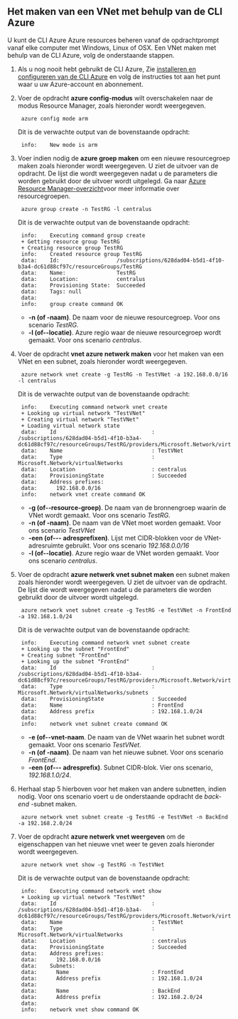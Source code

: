 ## <a name="how-to-create-a-vnet-using-the-azure-cli"></a>Het maken van een VNet met behulp van de CLI Azure

U kunt de CLI Azure Azure resources beheren vanaf de opdrachtprompt vanaf elke computer met Windows, Linux of OSX. Een VNet maken met behulp van de CLI Azure, volg de onderstaande stappen.

1. Als u nog nooit hebt gebruikt de CLI Azure, Zie [installeren en configureren van de CLI Azure](../articles/xplat-cli-install.md) en volg de instructies tot aan het punt waar u uw Azure-account en abonnement.
2. Voer de opdracht **azure config-modus** wilt overschakelen naar de modus Resource Manager, zoals hieronder wordt weergegeven.

        azure config mode arm

    Dit is de verwachte output van de bovenstaande opdracht:

        info:    New mode is arm

3. Voer indien nodig de **azure groep maken** om een nieuwe resourcegroep maken zoals hieronder wordt weergegeven. U ziet de uitvoer van de opdracht. De lijst die wordt weergegeven nadat u de parameters die worden gebruikt door de uitvoer wordt uitgelegd. Ga naar [Azure Resource Manager-overzicht](../articles/virtual-network/resource-group-overview.md#resource-groups)voor meer informatie over resourcegroepen.

        azure group create -n TestRG -l centralus

    Dit is de verwachte output van de bovenstaande opdracht:

        info:    Executing command group create
        + Getting resource group TestRG
        + Creating resource group TestRG
        info:    Created resource group TestRG
        data:    Id:                  /subscriptions/628dad04-b5d1-4f10-b3a4-dc61d88cf97c/resourceGroups/TestRG
        data:    Name:                TestRG
        data:    Location:            centralus
        data:    Provisioning State:  Succeeded
        data:    Tags: null
        data:
        info:    group create command OK

    - **-n (of -naam)**. De naam voor de nieuwe resourcegroep. Voor ons scenario *TestRG*.
    - **-l (of--locatie)**. Azure regio waar de nieuwe resourcegroep wordt gemaakt. Voor ons scenario *centralus*.

4. Voer de opdracht **vnet azure netwerk maken** voor het maken van een VNet en een subnet, zoals hieronder wordt weergegeven. 

        azure network vnet create -g TestRG -n TestVNet -a 192.168.0.0/16 -l centralus

    Dit is de verwachte output van de bovenstaande opdracht:

        info:    Executing command network vnet create
        + Looking up virtual network "TestVNet"
        + Creating virtual network "TestVNet"
        + Loading virtual network state
        data:    Id                              : /subscriptions/628dad04-b5d1-4f10-b3a4-dc61d88cf97c/resourceGroups/TestRG/providers/Microsoft.Network/virtualNetworks/TestVNet2
        data:    Name                            : TestVNet
        data:    Type                            : Microsoft.Network/virtualNetworks
        data:    Location                        : centralus
        data:    ProvisioningState               : Succeeded
        data:    Address prefixes:
        data:      192.168.0.0/16
        info:    network vnet create command OK

    - **-g (of--resource-groep)**. De naam van de bronnengroep waarin de VNet wordt gemaakt. Voor ons scenario *TestRG*.
    - **-n (of -naam)**. De naam van de VNet moet worden gemaakt. Voor ons scenario *TestVNet*
    - **-een (of--- adresprefixen)**. Lijst met CIDR-blokken voor de VNet-adresruimte gebruikt. Voor ons scenario *192.168.0.0/16*
    - **-l (of--locatie)**. Azure regio waar de VNet worden gemaakt. Voor ons scenario *centralus*.

5. Voer de opdracht **azure netwerk vnet subnet maken** een subnet maken zoals hieronder wordt weergegeven. U ziet de uitvoer van de opdracht. De lijst die wordt weergegeven nadat u de parameters die worden gebruikt door de uitvoer wordt uitgelegd.

        azure network vnet subnet create -g TestRG -e TestVNet -n FrontEnd -a 192.168.1.0/24

    Dit is de verwachte output van de bovenstaande opdracht:

        info:    Executing command network vnet subnet create
        + Looking up the subnet "FrontEnd"
        + Creating subnet "FrontEnd"
        + Looking up the subnet "FrontEnd"
        data:    Id                              : /subscriptions/628dad04-b5d1-4f10-b3a4-dc61d88cf97c/resourceGroups/TestRG/providers/Microsoft.Network/virtualNetworks/TestVNet/subnets/FrontEnd
        data:    Type                            : Microsoft.Network/virtualNetworks/subnets
        data:    ProvisioningState               : Succeeded
        data:    Name                            : FrontEnd
        data:    Address prefix                  : 192.168.1.0/24
        data:
        info:    network vnet subnet create command OK

    - **-e (of--vnet-naam**. De naam van de VNet waarin het subnet wordt gemaakt. Voor ons scenario *TestVNet*.
    - **-n (of -naam)**. De naam van het nieuwe subnet. Voor ons scenario *FrontEnd*.
    - **-een (of--- adresprefix)**. Subnet CIDR-blok. Vier ons scenario, *192.168.1.0/24*.

6. Herhaal stap 5 hierboven voor het maken van andere subnetten, indien nodig. Voor ons scenario voert u de onderstaande opdracht de *back-end* -subnet maken.

        azure network vnet subnet create -g TestRG -e TestVNet -n BackEnd -a 192.168.2.0/24

4. Voer de opdracht **azure netwerk vnet weergeven** om de eigenschappen van het nieuwe vnet weer te geven zoals hieronder wordt weergegeven.

        azure network vnet show -g TestRG -n TestVNet

    Dit is de verwachte output van de bovenstaande opdracht:

        info:    Executing command network vnet show
        + Looking up virtual network "TestVNet"
        data:    Id                              : /subscriptions/628dad04-b5d1-4f10-b3a4-dc61d88cf97c/resourceGroups/TestRG/providers/Microsoft.Network/virtualNetworks/TestVNet
        data:    Name                            : TestVNet
        data:    Type                            : Microsoft.Network/virtualNetworks
        data:    Location                        : centralus
        data:    ProvisioningState               : Succeeded
        data:    Address prefixes:
        data:      192.168.0.0/16
        data:    Subnets:
        data:      Name                          : FrontEnd
        data:      Address prefix                : 192.168.1.0/24
        data:
        data:      Name                          : BackEnd
        data:      Address prefix                : 192.168.2.0/24
        data:
        info:    network vnet show command OK
